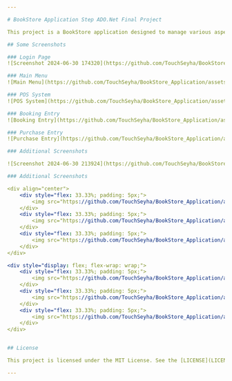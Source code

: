 ```yaml
---

# BookStore Application Step ADO.Net Final Project

This project is a BookStore application designed to manage various aspects of a bookstore including POS system, booking entry, purchase entry, stock management, and more.

## Some Screenshots

### Login Page
![Screenshot 2024-06-30 174320](https://github.com/TouchSeyha/BookStore_Application/assets/126103757/ac6fd678-2bef-4179-b58c-7931afe90298)

### Main Menu
![Main Menu](https://github.com/TouchSeyha/BookStore_Application/assets/126103757/fafd3f9b-b311-44b7-b6d7-8ed72a89638d)

### POS System
![POS System](https://github.com/TouchSeyha/BookStore_Application/assets/126103757/681a986f-38a4-43f3-b321-95bb59860ede)

### Booking Entry
![Booking Entry](https://github.com/TouchSeyha/BookStore_Application/assets/126103757/3b88f2a5-7e66-45c3-b299-e2428fe9749b)

### Purchase Entry
![Purchase Entry](https://github.com/TouchSeyha/BookStore_Application/assets/126103757/31a16b0b-73d6-444b-85b2-ca8d96bfbe41)

### Additional Screenshots

![Screenshot 2024-06-30 213924](https://github.com/TouchSeyha/BookStore_Application/assets/126103757/3318baaa-ac42-4906-b831-7354ec60fa22)

### Additional Screenshots

<div align="center">
    <div style="flex: 33.33%; padding: 5px;">
        <img src="https://github.com/TouchSeyha/BookStore_Application/assets/126103757/7ab3c288-3c91-4be9-8f0a-9828d213e6d8" alt="Author Entry" style="max-width: 100%; height: auto;">
    </div>
    <div style="flex: 33.33%; padding: 5px;">
        <img src="https://github.com/TouchSeyha/BookStore_Application/assets/126103757/ec5ed224-15ec-4a23-9680-974b2811a9d2" alt="Book Entry" style="max-width: 100%; height: auto;">
    </div>
    <div style="flex: 33.33%; padding: 5px;">
        <img src="https://github.com/TouchSeyha/BookStore_Application/assets/126103757/b74ed3fe-184f-417d-aec3-1492f2ec6ea5" alt="Genre Entry" style="max-width: 100%; height: auto;">
    </div>
</div>

<div style="display: flex; flex-wrap: wrap;">
    <div style="flex: 33.33%; padding: 5px;">
        <img src="https://github.com/TouchSeyha/BookStore_Application/assets/126103757/7a86c27f-6ae7-4967-b10c-d2ff485777dc" alt="Publish House Entry" style="max-width: 100%; height: auto;">
    </div>
    <div style="flex: 33.33%; padding: 5px;">
        <img src="https://github.com/TouchSeyha/BookStore_Application/assets/126103757/a1e61c80-ecf1-46ef-b7c0-f5704cda942f" alt="Stock Entry" style="max-width: 100%; height: auto;">
    </div>
    <div style="flex: 33.33%; padding: 5px;">
        <img src="https://github.com/TouchSeyha/BookStore_Application/assets/126103757/6efbec77-17fb-4a70-a596-eb7d2d574e75" alt="Supplier Entry" style="max-width: 100%; height: auto;">
    </div>
</div>


## License

This project is licensed under the MIT License. See the [LICENSE](LICENSE) file for details.

---
```


